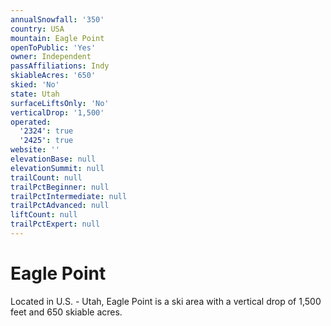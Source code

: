 ```yaml
---
annualSnowfall: '350'
country: USA
mountain: Eagle Point
openToPublic: 'Yes'
owner: Independent
passAffiliations: Indy
skiableAcres: '650'
skied: 'No'
state: Utah
surfaceLiftsOnly: 'No'
verticalDrop: '1,500'
operated:
  '2324': true
  '2425': true
website: ''
elevationBase: null
elevationSummit: null
trailCount: null
trailPctBeginner: null
trailPctIntermediate: null
trailPctAdvanced: null
liftCount: null
trailPctExpert: null
---
```



# Eagle Point

Located in U.S. - Utah, Eagle Point is a ski area with a vertical drop of 1,500 feet and 650 skiable acres.

